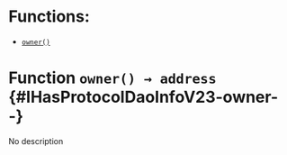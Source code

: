 

# Functions:
- [`owner()`](#IHasProtocolDaoInfoV23-owner--)



# Function `owner() → address` {#IHasProtocolDaoInfoV23-owner--}
No description




